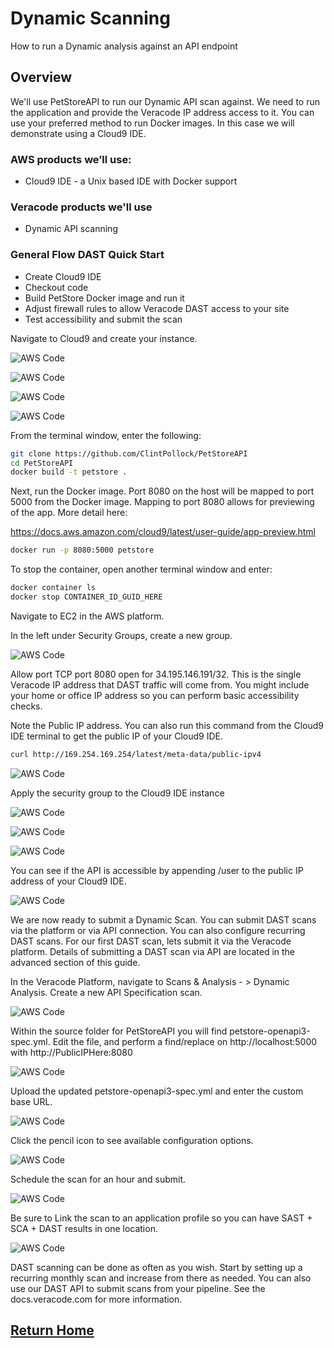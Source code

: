 # Dynamic Scanning

How to run a Dynamic analysis against an API endpoint

## Overview

We'll use PetStoreAPI to run our Dynamic API scan against.  We need to run the application and provide the Veracode IP address access to it.
You can use your preferred method to run Docker images.  In this case we will demonstrate using a Cloud9 IDE.

### AWS products we’ll use:

* Cloud9 IDE - a Unix based IDE with Docker support

### Veracode products we'll use

* Dynamic API scanning

### General Flow DAST Quick Start
* Create Cloud9 IDE
* Checkout code
* Build PetStore Docker image and run it
* Adjust firewall rules to allow Veracode DAST access to your site
* Test accessibility and submit the scan

Navigate to Cloud9 and create your instance.

![AWS Code](images/1-QuickStartDAST.png)


![AWS Code](images/2-QuickStartDAST.png)


![AWS Code](images/3-QuickStartDAST.png)


![AWS Code](images/4-QuickStartDAST.png)

From the terminal window, enter the following:

```bash
git clone https://github.com/ClintPollock/PetStoreAPI
cd PetStoreAPI
docker build -t petstore .

```
Next, run the Docker image.  Port 8080 on the host will be mapped to port 5000 from the Docker image.  Mapping to port 8080 allows for previewing of the app. More detail here:

https://docs.aws.amazon.com/cloud9/latest/user-guide/app-preview.html   

```bash
docker run -p 8080:5000 petstore

```

To stop the container, open another terminal window and enter:

```bash
docker container ls
docker stop CONTAINER_ID_GUID_HERE
```

Navigate to EC2 in the AWS platform.

In the left under Security Groups, create a new group.

![AWS Code](images/7-QuickStartDAST.png)


Allow port TCP port 8080 open for 34.195.146.191/32.  This is the single Veracode IP address that DAST traffic will come from. You might include your home or office IP address so you can perform basic accessibility checks.

Note the Public IP address.  You can also run this command from the Cloud9 IDE terminal to get the public IP of your Cloud9 IDE.

```bash
curl http://169.254.169.254/latest/meta-data/public-ipv4
```

![AWS Code](images/8-QuickStartDAST.png)

Apply the security group to the Cloud9 IDE instance

![AWS Code](images/9-QuickStartDAST.png)


![AWS Code](images/10-QuickStartDAST.png)


![AWS Code](images/11-QuickStartDAST.png)

You can see if the API is accessible by appending /user to the public IP address of your Cloud9 IDE.

![AWS Code](images/12-QuickStartDAST.png)

We are now ready to submit a Dynamic Scan.  You can submit DAST scans via the platform or via API connection.  You can also configure recurring DAST scans.  For our first DAST scan, lets submit it via the Veracode platform.  Details of submitting a DAST scan via API are located in the advanced section of this guide.

In the Veracode Platform, navigate to Scans & Analysis - > Dynamic Analysis.  Create a new API Specification scan.

![AWS Code](images/13-QuickStartDAST.png)

Within the source folder for PetStoreAPI you will find petstore-openapi3-spec.yml.  Edit the file, and perform a find/replace on http://localhost:5000 with http://PublicIPHere:8080

![AWS Code](images/14-QuickStartDAST.png)

Upload the updated petstore-openapi3-spec.yml and enter the custom base URL.

![AWS Code](images/15-QuickStartDAST.png)

Click the pencil icon to see available configuration options.

![AWS Code](images/16-QuickStartDAST.png)

Schedule the scan for an hour and submit.

![AWS Code](images/17-QuickStartDAST.png)

Be sure to Link the scan to an application profile so you can have SAST + SCA + DAST results in one location.

![AWS Code](images/18-QuickStartDAST.png)

DAST scanning can be done as often as you wish.  Start by setting up a recurring monthly scan and increase from there as needed.  You can also use our DAST API to submit scans from your pipeline.  See the docs.veracode.com for more information.

## [Return Home](https://github.com/ClintPollock/AWS-Code-Suite-Veracode-Examples/)